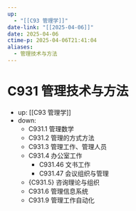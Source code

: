 ```yaml
---
up:
  - "[[C93 管理学]]"
date-link: "[[2025-04-06]]"
date: 2025-04-06
ctime-p: 2025-04-06T21:41:04
aliases:
  - 管理技术与方法
---
```


# C931 管理技术与方法

- up: [[C93 管理学]]
- down:	
	- C931.1 管理数学
	- C931.2 管理的方式方法
	- C931.3 管理工作、管理人员
	- C931.4 办公室工作
		- C931.46 文书工作
		- C931.47 会议组织与管理
	- {C931.5} 咨询理论与组织
	- C931.6 管理信息系统
	- C931.9 管理工作自动化
	
